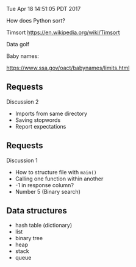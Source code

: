 Tue Apr 18 14:51:05 PDT 2017

How does Python sort?

Timsort https://en.wikipedia.org/wiki/Timsort

Data golf

Baby names:

https://www.ssa.gov/oact/babynames/limits.html

## Requests 

Discussion 2

- Imports from same directory
- Saving stopwords
- Report expectations

## Requests 

Discussion 1

- How to structure file with `main()`
- Calling one function within another
- -1 in response column?
- Number 5 (Binary search)

## Data structures

- hash table (dictionary)
- list
- binary tree
- heap
- stack
- queue
